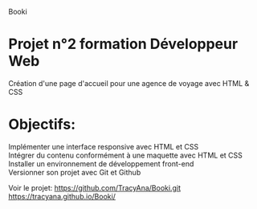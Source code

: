 Booki

# Projet n°2 formation Développeur Web
Création d'une page d'accueil pour une agence de voyage avec HTML & CSS

# Objectifs:
Implémenter une interface responsive avec HTML et CSS  
Intégrer du contenu conformément à une maquette avec HTML et CSS  
Installer un environnement de développement front-end  
Versionner son projet avec Git et Github  

Voir le projet: https://github.com/TracyAna/Booki.git  
                https://tracyana.github.io/Booki/  